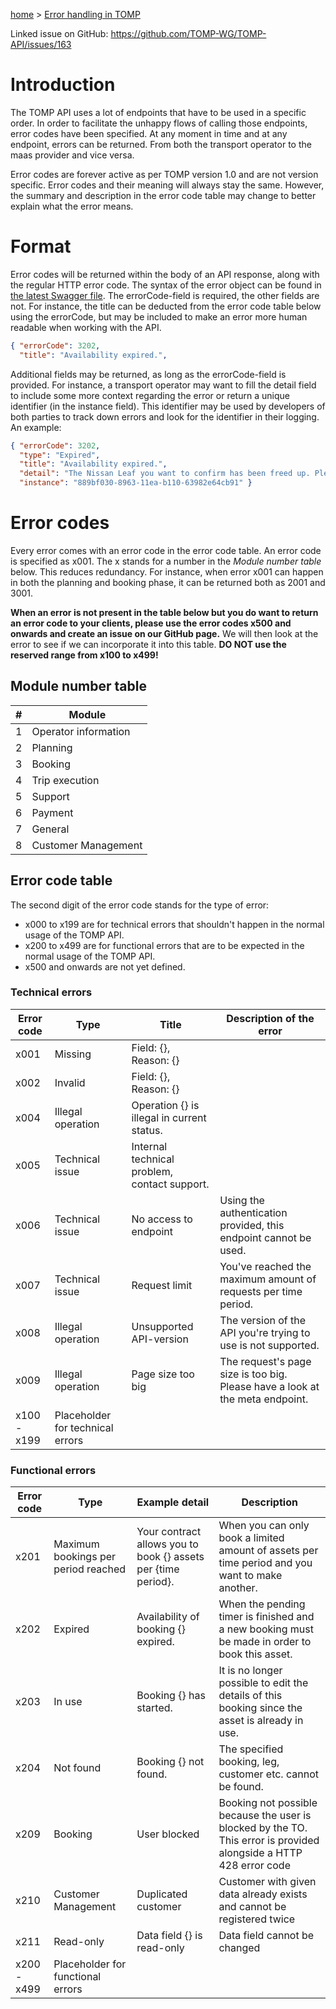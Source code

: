 [home](https://github.com/TOMP-WG/TOMP-API/wiki/) > [Error handling in TOMP](Error-handling-in-TOMP.md)

Linked issue on GitHub: https://github.com/TOMP-WG/TOMP-API/issues/163

# Introduction
The TOMP API uses a lot of endpoints that have to be used in a specific order. In order to facilitate the unhappy flows of calling those endpoints, error codes have been specified. At any moment in time and at any endpoint, errors can be returned. From both the transport operator to the maas provider and vice versa.

Error codes are forever active as per TOMP version 1.0 and are not version specific. Error codes and their meaning will always stay the same. However, the summary and description in the error code table may change to better explain what the error means.

# Format
Error codes will be returned within the body of an API response, along with the regular HTTP error code. The syntax of the error object can be found in [the latest Swagger file](https://app.swaggerhub.com/apis/TOMP-API-WG/transport-operator_maas_provider_api). The errorCode-field is required, the other fields are not. For instance, the title can be deducted from the error code table below using the errorCode, but may be included to make an error more human readable when working with the API.

```json
{ "errorCode": 3202,
  "title": "Availability expired.",
```

Additional fields may be returned, as long as the errorCode-field is provided. For instance, a transport operator may want to fill the detail field to include some more context regarding the error or return a unique identifier (in the instance field). This identifier may be used by developers of both parties to track down errors and look for the identifier in their logging. An example:

```json
{ "errorCode": 3202,
  "type": "Expired",
  "title": "Availability expired.",
  "detail": "The Nissan Leaf you want to confirm has been freed up. Please make a new booking.",
  "instance": "889bf030-8963-11ea-b110-63982e64cb91" }
```
# Error codes
Every error comes with an error code in the error code table. An error code is specified as x001. The x stands for a number in the _Module number table_ below. This reduces redundancy. For instance, when error x001 can happen in both the planning and booking phase, it can be returned both as 2001 and 3001.

**When an error is not present in the table below but you do want to return an error code to your clients, please use the error codes x500 and onwards and create an issue on our GitHub page.** We will then look at the error to see if we can incorporate it into this table. **DO NOT use the reserved range from x100 to x499!**

## Module number table

| # | Module |
| - | ------ |
| 1 | Operator information |
| 2 | Planning |
| 3 | Booking |
| 4 | Trip execution |
| 5 | Support |
| 6 | Payment |
| 7 | General |
| 8 | Customer Management |

## Error code table
The second digit of the error code stands for the type of error:
*  x000 to x199 are for technical errors that shouldn't happen in the normal usage of the TOMP API.
*  x200 to x499 are for functional errors that are to be expected in the normal usage of the TOMP API.
*  x500 and onwards are not yet defined.

### Technical errors

| Error code | Type | Title | Description of the error |
| ---------- | ---- | ------ | ------------|
| x001 | Missing | Field: {}, Reason: {} | |
| x002 | Invalid | Field: {}, Reason: {} | |
| x004 | Illegal operation | Operation {} is illegal in current status. | |
| x005 | Technical issue | Internal technical problem, contact support. | |
| x006 | Technical issue | No access to endpoint  | Using the authentication provided, this endpoint cannot be used. |
| x007 | Technical issue | Request limit | You've reached the maximum amount of requests per time period. |
| x008 | Illegal operation | Unsupported API-version | The version of the API you're trying to use is not supported. |
| x009 | Illegal operation | Page size too big | The request's page size is too big. Please have a look at the meta endpoint. |
| x100 - x199 | Placeholder for technical errors |  |  |

### Functional errors

| Error code | Type | Example detail | Description |
| ---------- | ---- | ------ | ------------|
| x201 | Maximum bookings per period reached | Your contract allows you to book {} assets per {time period}. | When you can only book a limited amount of assets per time period and you want to make another. |
| x202 | Expired | Availability of booking {} expired. | When the pending timer is finished and a new booking must be made in order to book this asset. |
| x203 | In use | Booking {} has started. | It is no longer possible to edit the details of this booking since the asset is already in use. |
| x204 | Not found | Booking {} not found. | The specified booking, leg, customer etc. cannot be found. |
| x209 | Booking | User blocked | Booking not possible because the user is blocked by the TO. This error is provided alongside a HTTP 428 error code |
| x210 | Customer Management | Duplicated customer | Customer with given data already exists and cannot be registered twice |
| x211 | Read-only | Data field {} is read-only | Data field cannot be changed |
| x200 - x499 | Placeholder for functional errors |  |


